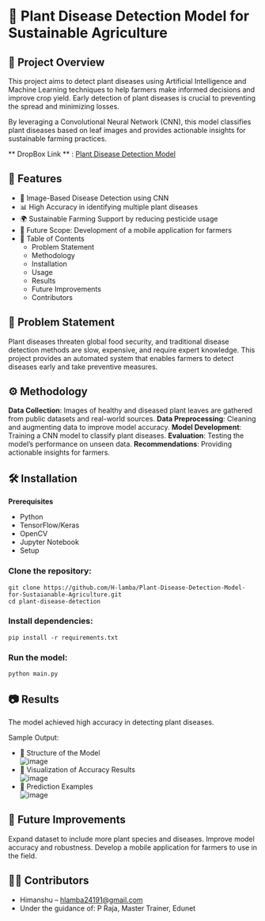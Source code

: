 # 🌱 Plant Disease Detection Model for Sustainable Agriculture
## 📌 Project Overview
This project aims to detect plant diseases using Artificial Intelligence and Machine Learning techniques to help farmers make informed decisions and improve crop yield. Early detection of plant diseases is crucial to preventing the spread and minimizing losses.

By leveraging a Convolutional Neural Network (CNN), this model classifies plant diseases based on leaf images and provides actionable insights for sustainable farming practices.

** DropBox Link ** : [Plant Disease Detection Model](https://www.dropbox.com/scl/fo/sdcqn7b6oqywbfbw00zb0/AOd5oaCmc-7qGJS_5KTvCo0?rlkey=rnsohv95rnqwuu8wiqq7rpc8u&st=j9mu0vjk&dl=0)

## 🚀 Features
* 🌿 Image-Based Disease Detection using CNN
* 📊 High Accuracy in identifying multiple plant diseases
* 🌍 Sustainable Farming Support by reducing pesticide usage
* 📲 Future Scope: Development of a mobile application for farmers
* 📖 Table of Contents
  * Problem Statement
  * Methodology
  * Installation
  * Usage
  * Results
  * Future Improvements
  * Contributors
  
## 🔬 Problem Statement
Plant diseases threaten global food security, and traditional disease detection methods are slow, expensive, and require expert knowledge. This project provides an automated system that enables farmers to detect diseases early and take preventive measures.

## ⚙️ Methodology
**Data Collection**: Images of healthy and diseased plant leaves are gathered from public datasets and real-world sources.
**Data Preprocessing**: Cleaning and augmenting data to improve model accuracy.
**Model Development**: Training a CNN model to classify plant diseases.
**Evaluation**: Testing the model’s performance on unseen data.
**Recommendations**: Providing actionable insights for farmers.

## 🛠️ Installation
**Prerequisites**
* Python
* TensorFlow/Keras
* OpenCV
* Jupyter Notebook
* Setup
### Clone the repository:

```
git clone https://github.com/H-lamba/Plant-Disease-Detection-Model-for-Sustaianable-Agriculture.git
cd plant-disease-detection
```
### Install dependencies:
```
pip install -r requirements.txt
```
### Run the model:
```
python main.py
```
## 📷 Results
The model achieved high accuracy in detecting plant diseases.

Sample Output:

* 📌 Structure of the Model<br/>
    ![image](https://github.com/user-attachments/assets/cb790163-49f5-4658-837d-4ca5deaffb49)
* 📌 Visualization of Accuracy Results<br/>
 ![image](https://github.com/user-attachments/assets/6ee63c7a-4b74-4f76-999c-3f27ef5acc0a)
* 📌 Prediction Examples<br/>
    ![image](https://github.com/user-attachments/assets/1a0c23f8-41bf-432c-991a-371500c1bc9e)

## 🚀 Future Improvements
Expand dataset to include more plant species and diseases.
Improve model accuracy and robustness.
Develop a mobile application for farmers to use in the field.
## 👨‍💻 Contributors
* Himanshu – [hlamba24191@gmail.com](Email)
* Under the guidance of: P Raja, Master Trainer, Edunet
